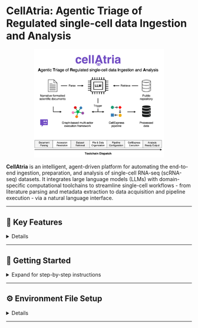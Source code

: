 # CellAtria: Agentic Triage of Regulated single-cell data Ingestion and Analysis

<p align="center" width="100%">
  <img width="70%" src="cellatria_git_logo.png"> 
</p>

**CellAtria** is an intelligent, agent-driven platform for automating the end-to-end ingestion, preparation, and analysis of single-cell RNA-seq (scRNA-seq) datasets. It integrates large language models (LLMs) with domain-specific computational toolchains to streamline single-cell workflows - from literature parsing and metadata extraction to data acquisition and pipeline execution - via a natural language interface.

---

## 📌 Key Features
<details>

### 🔍 Literature-Guided Initialization
- Accepts a **URL** or **PDF** of a primary article.
- Extracts structured metadata (e.g., sample annotations, GEO accessions) from manuscripts.
- Enables **zero-shot** dataset discovery and processing through document parsing.

### 📂 Metadata-Aware Data Acquisition
- Supports **GSE-level (study-wide)** and **GSM-level (sample-specific)** retrieval from public repositories.
- Automatically resolves GEO relationships and organizes files in compliant directory schemas.
- Prepares `metadata.csv` aligned with pipeline requirements.

### 🧬 Integrated Analysis with CellExpress
- Executes the co-developed **CellExpress** pipeline—an end-to-end, containerized scRNA-seq analysis framework.
- Performs normalization, HVG selection, batch correction, clustering, marker gene detection, and cell type annotation.
- Supports tissue-agnostic (SCimilarity) and tissue-specific (CellTypist) annotations.

### 🧠 Conversational Workflow Orchestration
- Facilitates **multi-turn, context-aware reasoning** to walk users through dataset processing.
- Automatically executes validated commands, logging each step for reproducibility.
- Offers fine-grained control over tool behavior through structured dialogue.

### 🔧 Tool-Driven Modular Architecture
- Tools are embedded as graph nodes and accessed via natural language.
- Supports metadata inspection, file downloads, directory traversal, report summarization, and more.
- Agent actions are both **traceable** and **auditable**, supporting regulatory workflows.

</details>

---

## 📘 Getting Started
<details>
<summary>Expand for step-by-step instructions</summary>

### 1️⃣ Prerequisites

- **Docker**: Install [Docker](https://docs.docker.com/get-docker/) and ensure it is running.
- **Data Directory**: Prepare a directory with your input data and a valid `.env` configuration file (see [Configuration](#configuration)).

---

### 2️⃣ Launch CellAtria via Docker

Run the following command in your terminal (replace `/path/to/your/project/directory` and `/path/to/your/env/directory` with your actual directories):

```bash
docker run --platform=linux/amd64 -it --rm \
  -p 7860:7860 \
  -v /path/to/your/project/directory:/data \
  -v /path/to/your/env/directory:/envdir \
  cellatria:v1.0.0 cellatria --env_path /envdir
```

**Command Breakdown:**
- `-p 7860:7860` maps the app port to your host.
- `-v /path/to/your/project/directory:/data` mounts your project directory as `/data` in the container.
- `-v /path/to/your/env/directory:/envdir` mounts your environment directory (with `.env`) as `/envdir`.
- `cellatria --env_path /envdir` launches the agent with your environment directory.

</details>

---

## ⚙️ Environment File Setup
<details>

Before running CellAtria, you must provide a `.env` file containing your configuration and API keys.  
This file tells CellAtria which LLM provider to use and how to connect to it.

- **Download the `.env` template:**  
  [CellAtria .env Template](./path/to/your/env_template.env)  
  *(Replace with the actual path or link to your template file in the repository)*

### Compatible LLM Providers

CellAtria supports seamless integration with the following large language model (LLM) providers:

- **Azure OpenAI**  
  Use enterprise-grade Azure OpenAI endpoints for secure, scalable access to GPT models.
- **OpenAI**  
  Connect directly to OpenAI’s public API for models like GPT-4 and GPT-3.5.
- **Anthropic**  
  Leverage Claude models via the Anthropic API.
- **Google Gemini / Vertex AI**  
  Access Google’s Gemini models through the Google Cloud API.
- **Local**  
  Run local models (e.g., Llama.cpp, Ollama, Hugging Face) for private, offline inference.

> **Note:**  
> Only one provider can be active at a time. Set the `PROVIDER` variable in your `.env` to your desired backend.

---

### Instructions

1. **Download or copy** the `.env` template from the link above into your environment directory (e.g., `/envdir/.env`).
2. **Set** the `PROVIDER` variable to match your desired LLM backend (see list above).
3. **Fill in** the required fields for your chosen provider (see comments in the template).
4. **Keep your API keys secure**—do not share your `.env` file publicly.

> **Tip:**  
> You only need to fill in the section for your selected provider.

For more details on each provider’s configuration, see the [Configuration Guide](#configuration-guide).

</details>

---
